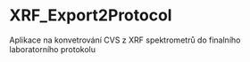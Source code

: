 # XRF_Export2Protocol
Aplikace na konvetrování CVS z XRF spektrometrů do finalního laboratorního protokolu
